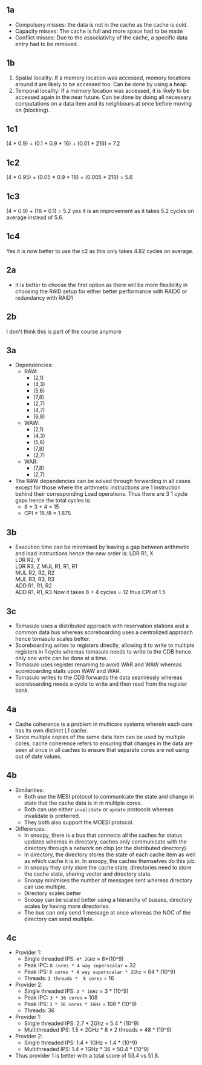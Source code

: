 ## 1a
* Compulsory misses: the data is not in the cache as the cache is cold.
* Capacity misses: The cache is full and more space had to be made
* Conflict misses: Due to the associativity of the cache, a specific data entry had to be removed.

## 1b
1. Spatial locality: If a memory location was accessed, memory locations around it are likely to be accessed too. Can be done by using a heap.
2. Temporal locality: If a memory location was accessed, it is likely to be accessed again in the near future. Can be done by doing all necessary computations on a data item and its neighbours at once before moving on (blocking).

## 1c1
(4 * 0.9) + (0.1 * 0.9 * 16) + (0.01 * 216) = 7.2

## 1c2
(4 * 0.95) + (0.05 * 0.9 * 16) + (0.005 * 216) = 5.6

## 1c3
(4 * 0.9) + (16 * 0.1) = 5.2 yes it is an improvement as it takes 5.2 cycles on average instead of 5.6.

## 1c4
Yes it is now better to use the c2 as this only takes 4.82 cycles on average.

## 2a
* It is better to choose the first option as there will be more flexibility in choosing the RAID setup for either better performance with RAID0 or redundancy with RAID1

## 2b
I don't think this is part of the course anymore

## 3a
* Dependencies:
	* RAW:
		* (2,1)
		* (4,3)
		* (5,6)
		* (7,8)
		* (2,7)
		* (4,7)
		* (6,8)
	* WAW:
		* (2,1)
		* (4,3)
		* (5,6)
		* (7,8)
		* (2,7)
	* WAR:
		* (7,8)
		* (2,7)
* The RAW dependencies can be solved through forwarding in all cases except for those where the arithmetic instructions are 1 instruction behind their corresponding Load operations. Thus there are 3 1 cycle gaps hence the total cycles is: 
	* 8 + 3 + 4 = 15
	* CPI = 15 /8 = 1.875

## 3b
* Execution time can be minimised by leaving a gap between arithmetic and load instructions hence the new order is:
LDR R1, X  
LDR R2, Y  
LDR R3, Z
MUL R1, R1, R1  
MUL R2, R2, R2  
MUL R3, R3, R3  
ADD R1, R1, R2  
ADD R1, R1, R3
Now it takes 8 + 4 cycles = 12 thus CPI of 1.5


## 3c
* Tomasulo uses a distributed approach with reservation stations and a common data bus whereas scoreboarding uses a centralized approach hence tomasulo scales better.
* Scoreboarding writes to registers directly, allowing it to write to multiple registers in 1 cycle whereas tomasulo needs to write to the CDB hence only one write can be done at a time.
* Tomasulo uses register renaming to avoid WAR and WAW whereas scoreboarding stalls upon WAW and WAR.
* Tomasulo writes to the CDB forwards the data seamlessly whereas scoreboarding needs a cycle to write and then read from the register bank. 

## 4a
* Cache coherence is a problem in multicore systems wherein each core has its own distinct L1 cache. 
* Since multiple copies of the same data item can be used by multiple cores, cache coherence refers to ensuring that changes in the data are seen at once in all caches to ensure that separate cores are not using out of date values.

## 4b
* Similarities: 
	* Both use the MESI protocol to communicate the state and change in state that the cache data is in in multiple cores. 
	* Both can use either `invalidate` or `update` protocols whereas invalidate is preferred.
	* They both also support the MOESI protocol.
* Differences: 
	* In snoopy, there is a bus that connects all the caches for status updates whereas in directory, caches only communicate with the directory through a network on chip (or the distributed directory).
	* In directory, the directory stores the state of each cache item as well as which cache it is in. In snoopy, the caches themselves do this job.
	* In snoopy they only store the cache state, directories need to store the cache state, sharing vector and directory state.
	* Snoopy minimises the number of messages sent whereas directory can use multiple.
	* Directory scales better 
	* Snoopy can be scaled better using a hierarchy of busses, directory scales by having more directories.
	* The bus can only send 1 message at once whereas the NOC of the directory can send multiple.

## 4c
* Provider 1:
	* Single threaded IPS: `4* 2GHz` = 8*(10^9)
	* Peak IPC: `8 cores * 4 way superscalar` = 32
	* Peak IPS: `8 cores * 4 way superscalar * 2Ghz` = 64 * (10^9)
	* Threads: `2 threads *  8 cores` = 16
* Provider 2:
	* Single threaded IPS: `3 * 1GHz` = 3 * (10^9)
	* Peak IPC: `3 * 36 cores` = 108
	* Peak IPS: `3 * 36 cores * 1GHz` = 108 * (10^9)
	* Threads: 36
* Provider 1:
	* Single threaded IPS: 2.7 * 2Ghz = 5.4 * (10^9)
	* Multithreaded IPS: 1.5 * 2GHz * 8 * 2 threads = 48 * (19^9)
* Provider 2: 
	* Single threaded IPS: 1.4 * 1GHz = 1.4 * (10^9)
	* Multithreaded IPS: 1.4 * 1GHz * 36 = 50.4 * (10^9)
* Thus provider 1 is better with a total score of 53.4 vs 51.8.